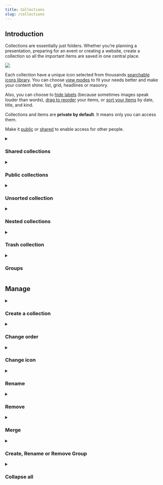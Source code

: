 ```yaml
---
title: Collections
slug: /collections
---
```


## Introduction

Collections are essentially just folders.
Whether you’re planning a presentation, preparing for an event or creating a website, create a collection so all the important items are saved in one central place.

![](./collections.jpg)

Each collection have a unique icon selected from thousands [searchable icons library](#change-icon).
You can choose [view modes](../bookmarks/index.md#appearance) to fit your needs better and make your content shine: list, grid, headlines or masonry.

Also, you can choose to [hide labels](../bookmarks/index.md#appearance) (because sometimes images speak louder than words),
[drag to reorder](../bookmarks/index.md#sort) your items, or [sort your items](../bookmarks/index.md#sort) by date, title, and kind.

Collections and items are **private by default**.
It means only you can access them.

Make it [public](#public-collections) or [shared](#shared-collections) to enable access for other people.

<!------------------------------>
<details><summary>

### Shared collections

</summary>

You can enable access to your collection(s) by team members or friends. Permissions let you control who can access each of your collections.
You will notice a special "user" icon next to the name of a collection:

![](shared.png)

Learn more about sharing and collaboration [here](../collaboration/index.md).

</details>

<!------------------------------>
<details><summary>

### Public collections

</summary>

You can share individual collections with the entire web. Sign-up is not required.
You will notice a special "globe" icon next to the name of a collection:

![](public.png)

Learn more about public collections [here](../public-page/index.md).

</details>

<!------------------------------>
<details><summary>

### Unsorted collection

</summary>

The `Unsorted` is your default collection in Raindrop.io. When you add an item, it goes straight to your Unsorted unless you specify that the item goes into a specific collection.

This collection is useful to temporarily put new items in it and sort them later.

</details>

<!------------------------------>
<details><summary>

### Nested collections

</summary>

Nested collections give your an extra level of flexibility and power.

<p><img src={require('./nested.png').default} style={{maxHeight:289}} /></p>

Keep your ever-growing collections list neat and organized with nested collections.
For example, you might create "parent" collection called `Music` and put `Pop`, `Rock` and `Electronic` underneath.

:::info
Nested collections are only available in [Pro plan](../../billing/premium-features.md)
:::

You can collapse sub-collections under their "parent" to temporarily hide them from view.
This helps to focus on the right collections at the right time, without getting distracted by everything else.

Nested collections are also a great way to share multiple collections at once.
When you share a "parent" all of it sub-collections become accessible by collaborators automatically.

</details>

<!------------------------------>
<details><summary>

### Trash collection

</summary>

When you remove an bookmark or file, they are moved to the `Trash` special collection.
You can restore an item from the `Trash` to your library by moving it to any other collection.
You can delete an item permanently by clicking the trash icon (or by right-clicking and choosing `Remove`).

</details>

<!------------------------------>
<details><summary>

### Groups

</summary>

Groups help you split your collections list into smaller chunks.
For example, you might create "Work" and "Home" groups and then organize various collections underneath each one.

<p><img src={require('./groups.png').default} style={{maxHeight:475}} /></p>

Learn more about groups [here](#create-rename-or-remove-group).

</details>

<!------------------------------>

## Manage

<details><summary>

### Create a collection

</summary>

When you log in to Raindrop.io and you’ll see the dashboard.  
There’s a button `+` located in left side of a screen, click on it and a new collection field will appear right above currently active collection.

You can also right-click on `My collections` or the name of a group and choose `Create collection`

<p><img src={require('./create-collection.png').default} style={{maxHeight:370}} /></p>

Type a name then press `Enter`.  
Or if you not happy with a location of new collection just drag and drop it to any other level/location.

Nested collections can be created by dragging and dropping an existing collection onto another collection or by right-clicking a collection and choosing `Create nested collection`.
You can convert a nested collection into a top-level collection by dragging it out of the collection and dropping it into empty space in the left Raindrop.io pane.

</details>

<!------------------------------>
<details><summary>

### Change order

</summary>

1. Just drag a collection to reorder
<p><img src={require('./drag.png').default} style={{maxHeight:340}} /></p>

2. Drop it in desired location or move over another collection to make it parent
<p><img src={require('./move.png').default} style={{maxHeight:340}} /></p>

---

You can even sort all collections at once by name (ascending):

1. Mouse over "My collections" label in sidebar and click "..." button
2. In context menu that appear click "Sort all collections by name"

<img src={require('./groups-context-menu.png').default} style={{maxHeight:472}} />

</details>

<!------------------------------>
<details><summary>

### Change icon

</summary>

1. Right click on a collection
   <img src={require('./context-menu.png').default} style={{maxHeight:309}} />

2. Click "Change icon"
3. Icon selector window will appear. Here you can select a predefined icon or search any specific. Click "Remove" in top right corner to unset icon for a collection.
   <img src={require('./icon-search.png').default} style={{maxHeight:569}} />

:::caution
We use external sites ([Icons8](https://icons8.com/icons) and [Iconsfinder](https://www.iconfinder.com/)) to fetch icons.  
So please don't send requests to add any new icons to our email.
:::

</details>

<!------------------------------>
<details><summary>

### Rename

</summary>

Right-click on the collection and choose `Rename` to give a collection a new name

<img src={require('./context-menu.png').default} style={{maxHeight:309}} />

</details>

<!------------------------------>
<details><summary>

### Remove

</summary>

#### Remove single collection

Right-click on the collection and choose `Remove` to remove a collection from your library.
Deleting a collection does not delete the items in the collection. Items will be moved to `Trash`.

Deleting a collection will also delete its subcollections (but not the items in them).

<img src={require('./context-menu.png').default} style={{maxHeight:309}} />

---

#### Remove multiple collections

1. Right click on a collection
2. Then click "Select"
3. Keep selecting other collections you want to merge
4. Click "Merge" and wait for action to complete
   <img src={require('./bulk.png').default} style={{maxHeight:350}} />

---

#### Remove all empty collections {#remove-all-empty}

1. Mouse over `My collections` label and click `...` next to it:

<img src={require('./groups-context-menu.png').default} style={{maxHeight:472}} />

2. Click "Remove all empty collections"

</details>

<!------------------------------>
<details><summary>

### Merge

</summary>

You can merge all items from one collection into another from your dashboard.
Sharing and collaboration settings will also be merged.

1. Right click on a collection
   <img src={require('./context-menu.png').default} style={{maxHeight:309}} />

2. Then click "Select"

3. Keep selecting other collections you want to merge

4. Click "Merge" and wait for action to complete
   <img src={require('./bulk.png').default} style={{maxHeight:350}} />

</details>

<!------------------------------>
<details><summary>

### Create, Rename or Remove Group

</summary>

Mouse over `My collections` label and click `...` next to it:

<img src={require('./groups-context-menu.png').default} style={{maxHeight:472}} />

</details>

<!------------------------------>
<details><summary>

### Collapse all

</summary>

You can collapse all nested collections at once in few easy steps.
This feature especially useful when you have very deep expanded structure and do not want to collapse each level manually.

1. Mouse over any group then click "..." button
2. In context menu that appear click "Collapse all collections"

<img src={require('./groups-context-menu.png').default} style={{maxHeight:472}} />

</details>
